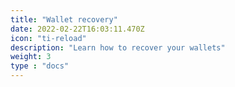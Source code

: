 ```yaml
---
title: "Wallet recovery"
date: 2022-02-22T16:03:11.470Z
icon: "ti-reload"
description: "Learn how to recover your wallets"
weight: 3
type : "docs"
---
```

